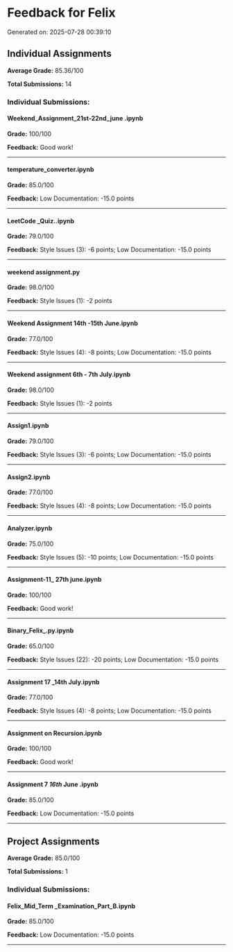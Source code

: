 # Feedback for Felix

Generated on: 2025-07-28 00:39:10

## Individual Assignments

**Average Grade:** 85.36/100

**Total Submissions:** 14

### Individual Submissions:

#### Weekend_Assignment_21st-22nd_june .ipynb

**Grade:** 100/100

**Feedback:** Good work!

---

#### temperature_converter.ipynb

**Grade:** 85.0/100

**Feedback:** Low Documentation: -15.0 points

---

#### LeetCode _Quiz..ipynb

**Grade:** 79.0/100

**Feedback:** Style Issues (3): -6 points; Low Documentation: -15.0 points

---

#### weekend assignment.py

**Grade:** 98.0/100

**Feedback:** Style Issues (1): -2 points

---

#### Weekend Assignment 14th -15th June.ipynb

**Grade:** 77.0/100

**Feedback:** Style Issues (4): -8 points; Low Documentation: -15.0 points

---

#### Weekend assignment 6th - 7th July.ipynb

**Grade:** 98.0/100

**Feedback:** Style Issues (1): -2 points

---

#### Assign1.ipynb

**Grade:** 79.0/100

**Feedback:** Style Issues (3): -6 points; Low Documentation: -15.0 points

---

#### Assign2.ipynb

**Grade:** 77.0/100

**Feedback:** Style Issues (4): -8 points; Low Documentation: -15.0 points

---

#### Analyzer.ipynb

**Grade:** 75.0/100

**Feedback:** Style Issues (5): -10 points; Low Documentation: -15.0 points

---

#### Assignment-11_ 27th june.ipynb

**Grade:** 100/100

**Feedback:** Good work!

---

#### Binary_Felix_.py.ipynb

**Grade:** 65.0/100

**Feedback:** Style Issues (22): -20 points; Low Documentation: -15.0 points

---

#### Assignment 17 _14th July.ipynb

**Grade:** 77.0/100

**Feedback:** Style Issues (4): -8 points; Low Documentation: -15.0 points

---

#### Assignment on Recursion.ipynb

**Grade:** 100/100

**Feedback:** Good work!

---

#### Assignment 7 _16th_ June .ipynb

**Grade:** 85.0/100

**Feedback:** Low Documentation: -15.0 points

---

## Project Assignments

**Average Grade:** 85.0/100

**Total Submissions:** 1

### Individual Submissions:

#### Felix_Mid_Term _Examination_Part_B.ipynb

**Grade:** 85.0/100

**Feedback:** Low Documentation: -15.0 points

---


